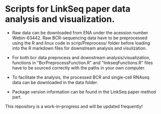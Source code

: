 # Scripts for LinkSeq paper data analysis and visualization.

- Raw data can be downloaded from ENA under the acession number Webin-63442. Raw BCR-sequencing data have to be preprocessed using the R and linux code in scrip/Preprocess/ folder before loading into the R markdown files for downstream analysis and visulization.  

- For both bcr data preprocess and downstream analysis/visualization, functions in "BcrPreprocessFunction.R" and "linkseqFunctions.R" files have to be sourced correctly with the paths in your own computer. 

- To facilitate the analysis, the processed BCR and single-cell RNAseq data can be downloaded in the data folder. 

- Package version information can be found in the LinkSeq paper method part.



This repository is a work-in-progress and will be updated frequently!


